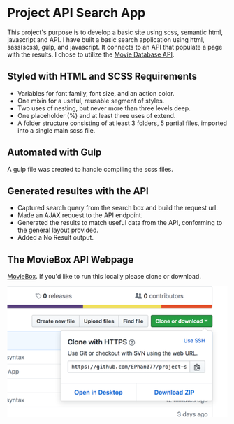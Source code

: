 # Project API Search App

This project's purpose is to develop a basic site using scss, semantic html, javascript and API. I have built a basic search application using html, sass(scss), gulp, and javascript. It connects to an API that populate a page with the results. I chose to utilize the [Movie Database API](https://developers.themoviedb.org/3/getting-started/introduction).

## Styled with HTML and SCSS Requirements

* Variables for font family, font size, and an action color.
* One mixin for a useful, reusable segment of styles.
* Two uses of nesting, but never more than three levels deep.
* One placeholder (%) and at least three uses of extend.
* A folder structure consisting of at least 3 folders, 5 partial files, imported into a single main scss file.

## Automated with Gulp

A gulp file was created to handle compiling the scss files.

## Generated resultes with the API

* Captured search query from the search box and build the request url.
* Made an AJAX request to the API endpoint.
* Generated the results to match useful data from the API, conforming to the general layout provided.
* Added a No Result output.

## The MovieBox API Webpage

[MovieBox](https://ephan077.github.io/project-setup-API-search-app/). If you'd like to run this locally please clone or download.

![Screenshot of image clone](img/clone.png)
